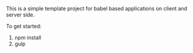 This is a simple template project for babel based applications on client and server side.

To get started:

1. npm install
2. gulp
